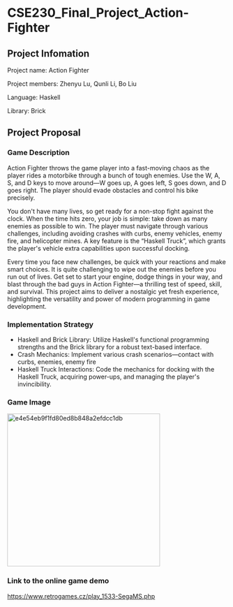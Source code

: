 # CSE230_Final_Project_Action-Fighter

## Project Infomation

Project name: Action Fighter

Project members: Zhenyu Lu, Qunli Li, Bo Liu

Language: Haskell

Library: Brick

## Project Proposal

### Game Description

Action Fighter throws the game player into a fast-moving chaos as the player rides a motorbike through a bunch of tough enemies. Use the W, A, S, and D keys to move around—W goes up, A goes left, S goes down, and D goes right. The player should evade obstacles and control his bike precisely.

You don't have many lives, so get ready for a non-stop fight against the clock. When the time hits zero, your job is simple: take down as many enemies as possible to win. The player must navigate through various challenges, including avoiding crashes with curbs, enemy vehicles, enemy fire, and helicopter mines. A key feature is the “Haskell Truck”, which grants the player's vehicle extra capabilities upon successful docking.

Every time you face new challenges, be quick with your reactions and make smart choices. It is quite challenging to wipe out the enemies before you run out of lives. Get set to start your engine, dodge things in your way, and blast through the bad guys in Action Fighter—a thrilling test of speed, skill, and survival. This project aims to deliver a nostalgic yet fresh experience, highlighting the versatility and power of modern programming in game development.

### Implementation Strategy

- Haskell and Brick Library: Utilize Haskell's functional programming strengths and the Brick library for a robust text-based interface.
- Crash Mechanics: Implement various crash scenarios—contact with curbs, enemies, enemy fire
- Haskell Truck Interactions: Code the mechanics for docking with the Haskell Truck, acquiring power-ups, and managing the player's invincibility.


### Game Image
<img width="350" alt="e4e54eb9f1fd80ed8b848a2efdcc1db" src="https://github.com/zhenyucode/CSE230_Final_Project_Action-Fighter/assets/104359013/c7341681-4dae-48ce-93c7-37b9fcee71d9">


### Link to the online game demo
https://www.retrogames.cz/play_1533-SegaMS.php

